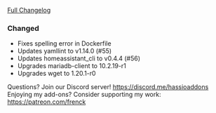 [Full Changelog][changelog]

### Changed

- Fixes spelling error in Dockerfile
- Updates yamllint to v1.14.0 (#55)
- Updates homeassistant_cli to v0.4.4 (#56)
- Upgrades mariadb-client to 10.2.19-r1
- Upgrades wget to 1.20.1-r0

[changelog]: https://github.com/hassio-addons/addon-ssh/compare/v3.7.0...v3.7.1

Questions? Join our Discord server! https://discord.me/hassioaddons
Enjoying my add-ons? Consider supporting my work: https://patreon.com/frenck